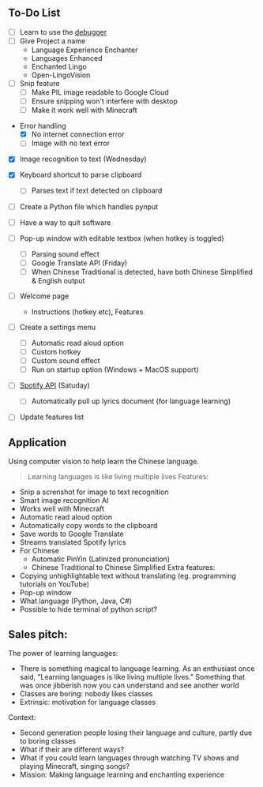 ## To-Do List
- [ ] Learn to use the [debugger](https://code.visualstudio.com/docs/editor/debugging)
- [ ] Give Project a name
    - Language Experience Enchanter
    - Languages Enhanced
    - Enchanted Lingo
    - Open-LingoVision
- [ ] Snip feature
    - [ ] Make PIL image readable to Google Cloud
    - [ ] Ensure snipping won't interfere with desktop
    - [ ] Make it work well with Minecraft
- Error handling
    - [x] No internet connection error
    - [ ] Image with no text error
- [x] Image recognition to text (Wednesday)
- [x] Keyboard shortcut to parse clipboard
    - [ ] Parses text if text detected on clipboard
- [ ] Create a Python file which handles pynput
- [ ] Have a way to quit software


- [ ] Pop-up window with editable textbox (when hotkey is toggled)
    - [ ] Parsing sound effect
    - [ ] Google Translate API (Friday)
    - [ ] When Chinese Traditional is detected, have both Chinese Simplified & English output
- [ ] Welcome page
    - Instructions (hotkey etc), Features
- [ ] Create a settings menu
    - [ ] Automatic read aloud option
    - [ ] Custom hotkey
    - [ ] Custom sound effect
    - [ ] Run on startup option (Windows + MacOS support)
- [ ] [Spotify API](https://youtu.be/c5sWvP9h3s8) (Satuday)
    - [ ] Automatically pull up lyrics document (for language learning)
- [ ] Update features list


## Application
Using computer vision to help learn the Chinese language.
> Learning languages is like living multiple lives
Features:
- Snip a screnshot for image to text recognition
- Smart image recognition AI
- Works well with Minecraft
- Automatic read aloud option
- Automatically copy words to the clipboard
- Save words to Google Translate
- Streams translated Spotify lyrics
- For Chinese
    - Automatic PinYin (Latinized pronunciation)
    - Chinese Traditional to Chinese Simplified
Extra features:
- Copying unhighlightable text without translating (eg. programming tutorials on YouTube)
- Pop-up window
- What language (Python, Java, C#)
- Possible to hide terminal of python script?


## Sales pitch:
The power of learning languages:
- There is something magical to language learning. As an enthusiast once said, "Learning languages is like living multiple lives." Something that was once jibberish now you
can understand and see another world
- Classes are boring: nobody likes classes
- Extrinsic: motivation for language classes

Context:
- Second generation people losing their language and culture, partly due to boring classes
- What if their are different ways?
- What if you could learn languages through watching TV shows and playing Minecraft, singing songs?
- Mission: Making language learning and enchanting experience
